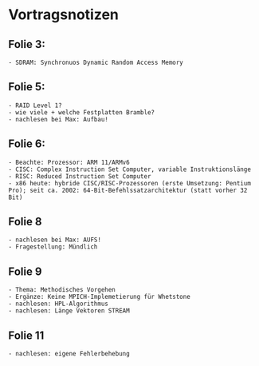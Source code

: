 # Vortragsnotizen 


	
## Folie 3:

	- SDRAM: Synchronuos Dynamic Random Access Memory

## Folie 5:

	- RAID Level 1? 
	- wie viele + welche Festplatten Bramble? 
	- nachlesen bei Max: Aufbau!

## Folie 6: 

	- Beachte: Prozessor: ARM 11/ARMv6
	- CISC: Complex Instruction Set Computer, variable Instruktionslänge
	- RISC: Reduced Instruction Set Computer 
	- x86 heute: hybride CISC/RISC-Prozessoren (erste Umsetzung: Pentium Pro); seit ca. 2002: 64-Bit-Befehlssatzarchitektur (statt vorher 32 Bit)


## Folie 8 

	- nachlesen bei Max: AUFS!
	- Fragestellung: Mündlich


## Folie 9

	- Thema: Methodisches Vorgehen 
	- Ergänze: Keine MPICH-Implemetierung für Whetstone
	- nachlesen: HPL-Algorithmus
	- nachlesen: Länge Vektoren STREAM 

## Folie 11

	- nachlesen: eigene Fehlerbehebung  